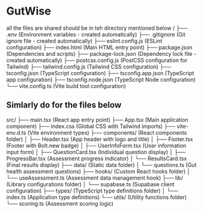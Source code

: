 # GutWise
all the files are shared should be in teh directory mentioned below
/
├── .env                          (Environment variables - created automatically)
├── .gitignore                   (Git ignore file - created automatically)
├── eslint.config.js             (ESLint configuration)
├── index.html                   (Main HTML entry point)
├── package.json                 (Dependencies and scripts)
├── package-lock.json            (Dependency lock file - created automatically)
├── postcss.config.js            (PostCSS configuration for Tailwind)
├── tailwind.config.js           (Tailwind CSS configuration)
├── tsconfig.json                (TypeScript configuration)
├── tsconfig.app.json            (TypeScript app configuration)
├── tsconfig.node.json           (TypeScript Node configuration)
└── vite.config.ts               (Vite build tool configuration)
## Simlarly do for the files below
src/
├── main.tsx                     (React app entry point)
├── App.tsx                      (Main application component)
├── index.css                    (Global CSS with Tailwind imports)
├── vite-env.d.ts               (Vite environment types)
├── components/                  (React components folder)
│   ├── Header.tsx              (App header with logo and title)
│   ├── Footer.tsx              (Footer with Bolt.new badge)
│   ├── UserInfoForm.tsx        (User information input form)
│   ├── QuestionCard.tsx        (Individual question display)
│   ├── ProgressBar.tsx         (Assessment progress indicator)
│   └── ResultsCard.tsx         (Final results display)
├── data/                       (Static data folder)
│   └── questions.ts            (Gut health assessment questions)
├── hooks/                      (Custom React hooks folder)
│   └── useAssessment.ts        (Assessment data management hook)
├── lib/                        (Library configurations folder)
│   └── supabase.ts             (Supabase client configuration)
├── types/                      (TypeScript type definitions folder)
│   └── index.ts                (Application type definitions)
└── utils/                      (Utility functions folder)
    └── scoring.ts              (Assessment scoring logic)
